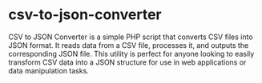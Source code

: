 # csv-to-json-converter
CSV to JSON Converter is a simple PHP script that converts CSV files into JSON format. It reads data from a CSV file, processes it, and outputs the corresponding JSON file. This utility is perfect for anyone looking to easily transform CSV data into a JSON structure for use in web applications or data manipulation tasks.
